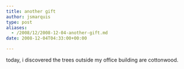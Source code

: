 ```yaml
---
title: another gift
author: jsmarquis
type: post
aliases:
  - /2008/12/2008-12-04-another-gift.md
date: 2008-12-04T04:33:00+00:00

---
```

today, i discovered the trees outside my office building are cottonwood.